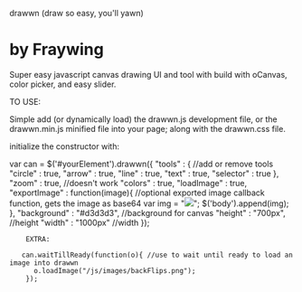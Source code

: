 drawwn
(draw so easy, you'll yawn)

by Fraywing
======

Super easy javascript canvas drawing UI and tool with build with oCanvas, color picker, and easy slider.

TO USE:

Simple add (or dynamically load) the drawwn.js development file, or the drawwn.min.js minified file into your page; along with the drawwn.css file.

initialize the constructor with:

 var can = $('#yourElement').drawwn({
        "tools" : {  //add or remove tools
            "circle" : true,
            "arrow" : true,
            "line" : true,
            "text" : true,
            "selector" : true
        },
        "zoom" : true, //doesn't work
        "colors" : true, 
        "loadImage" : true,
        "exportImage" : function(image){ //optional exported image callback function, gets the image as base64
           var img = "<img src='"+image+"' />";
            $('body').append(img);
        },
        "background" : "#d3d3d3", //background for canvas
        "height" : "700px", //height
        "width" : "1000px" //width
        });
        
        EXTRA:
        
       can.waitTillReady(function(o){ //use to wait until ready to load an image into drawwn
          o.loadImage("/js/images/backFlips.png");
        });
